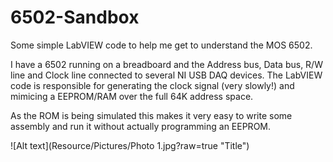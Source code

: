 # 6502-Sandbox

Some simple LabVIEW code to help me get to understand the MOS 6502.

I have a 6502 running on a breadboard and the Address bus, Data bus, R/W line and Clock line connected to several NI USB DAQ devices. The LabVIEW code is responsible for generating the clock signal (very slowly!) and mimicing a EEPROM/RAM over the full 64K address space.

As the ROM is being simulated this makes it very easy to write some assembly and run it without actually programming an EEPROM.

![Alt text](Resource/Pictures/Photo 1.jpg?raw=true "Title")
